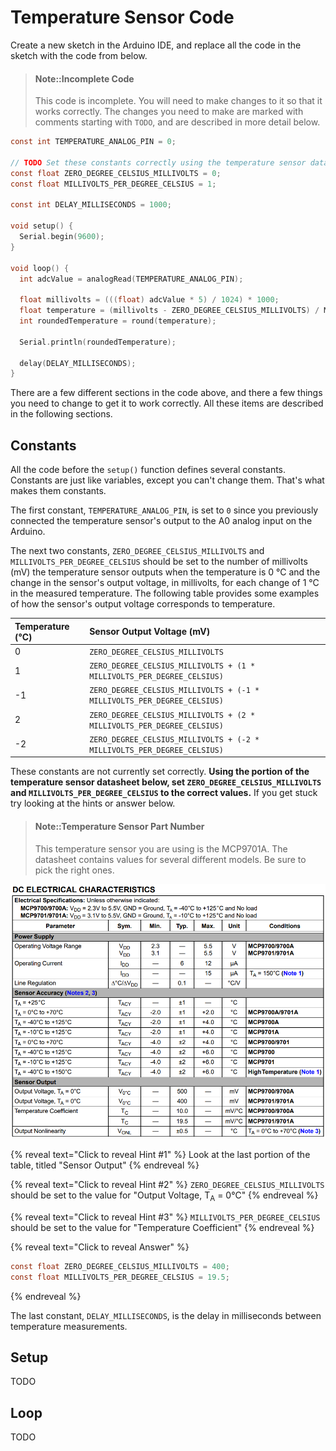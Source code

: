 # Temperature Sensor Code

Create a new sketch in the Arduino IDE, and replace all the code in the sketch with the code from below.

> #### Note::Incomplete Code
>
> This code is incomplete. You will need to make changes to it so that it works correctly. The changes you need to make are marked with comments starting with `TODO`, and are described in more detail below.

```c
const int TEMPERATURE_ANALOG_PIN = 0;

// TODO Set these constants correctly using the temperature sensor datasheet
const float ZERO_DEGREE_CELSIUS_MILLIVOLTS = 0;
const float MILLIVOLTS_PER_DEGREE_CELSIUS = 1;

const int DELAY_MILLISECONDS = 1000;

void setup() {
  Serial.begin(9600);
}

void loop() {
  int adcValue = analogRead(TEMPERATURE_ANALOG_PIN);

  float millivolts = (((float) adcValue * 5) / 1024) * 1000;
  float temperature = (millivolts - ZERO_DEGREE_CELSIUS_MILLIVOLTS) / MILLIVOLTS_PER_DEGREE_CELSIUS;
  int roundedTemperature = round(temperature);

  Serial.println(roundedTemperature);

  delay(DELAY_MILLISECONDS);
}
```

There are a few different sections in the code above, and there a few things you need to change to get it to work correctly. All these items are described in the following sections.

## Constants

All the code before the `setup()` function defines several constants. Constants are just like variables, except you can't change them. That's what makes them constants.

The first constant, `TEMPERATURE_ANALOG_PIN`, is set to `0` since you previously connected the temperature sensor's output to the A0 analog input on the Arduino.

The next two constants, `ZERO_DEGREE_CELSIUS_MILLIVOLTS` and `MILLIVOLTS_PER_DEGREE_CELSIUS` should be set to the number of millivolts \(mV\) the temperature sensor outputs when the temperature is 0 °C and the change in the sensor's output voltage, in millivolts, for each change of 1 °C in the measured temperature. The following table provides some examples of how the sensor's output voltage corresponds to temperature.

| Temperature (°C) | Sensor Output Voltage (mV) |
| :--- | :--- |
| 0 | `ZERO_DEGREE_CELSIUS_MILLIVOLTS` |
| 1 | `ZERO_DEGREE_CELSIUS_MILLIVOLTS + (1 * MILLIVOLTS_PER_DEGREE_CELSIUS)` |
| -1 | `ZERO_DEGREE_CELSIUS_MILLIVOLTS + (-1 * MILLIVOLTS_PER_DEGREE_CELSIUS)` |
| 2 | `ZERO_DEGREE_CELSIUS_MILLIVOLTS + (2 * MILLIVOLTS_PER_DEGREE_CELSIUS)` |
| -2 | `ZERO_DEGREE_CELSIUS_MILLIVOLTS + (-2 * MILLIVOLTS_PER_DEGREE_CELSIUS)` |

These constants are not currently set correctly. **Using the portion of the temperature sensor datasheet below, set `ZERO_DEGREE_CELSIUS_MILLIVOLTS` and `MILLIVOLTS_PER_DEGREE_CELSIUS` to the correct values.** If you get stuck try looking at the hints or answer below.

> #### Note::Temperature Sensor Part Number
>
> This temperature sensor you are using is the MCP9701A. The datasheet contains values for several different models. Be sure to pick the right ones.

![](/assets/MCP9701A_DC_Electrical_Characteristics.PNG)

{% reveal text="Click to reveal Hint #1" %}
Look at the last portion of the table, titled "Sensor Output"
{% endreveal %}

{% reveal text="Click to reveal Hint #2" %}
`ZERO_DEGREE_CELSIUS_MILLIVOLTS` should be set to the value for "Output Voltage, T<sub>A</sub> = 0&deg;C"
{% endreveal %}

{% reveal text="Click to reveal Hint #3" %}
`MILLIVOLTS_PER_DEGREE_CELSIUS` should be set to the value for "Temperature Coefficient"
{% endreveal %}

{% reveal text="Click to reveal Answer" %}
```c
const float ZERO_DEGREE_CELSIUS_MILLIVOLTS = 400;
const float MILLIVOLTS_PER_DEGREE_CELSIUS = 19.5;
```
{% endreveal %}

The last constant, `DELAY_MILLISECONDS`, is the delay in milliseconds between temperature measurements.

## Setup
TODO

## Loop
TODO
